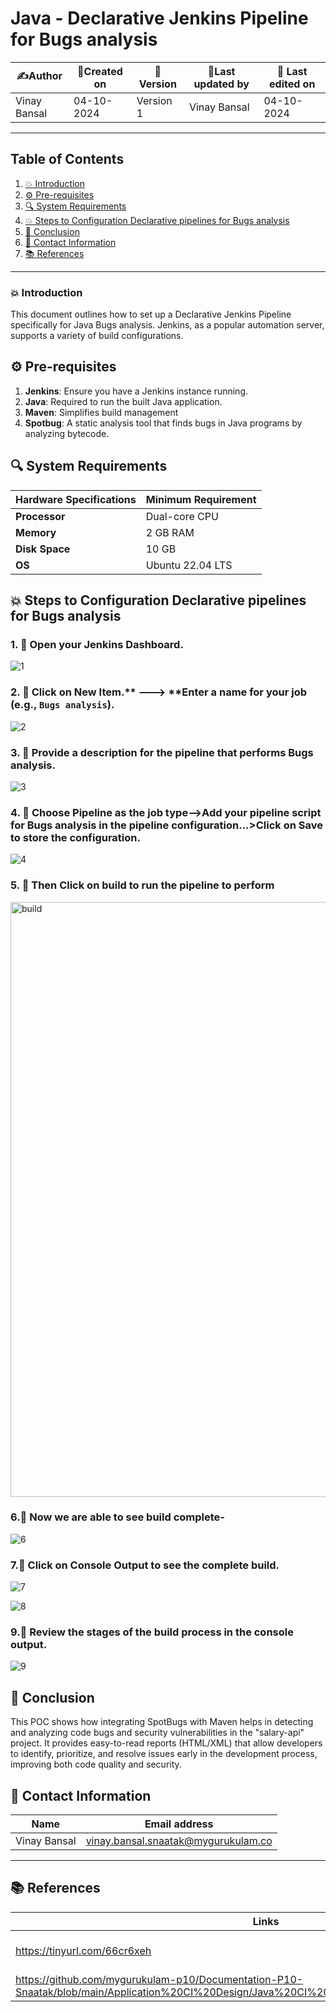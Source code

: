 # Java - Declarative Jenkins Pipeline for Bugs analysis  


| ✍️Author      | 📅Created on  |📌 Version    | 📝Last updated by |📅 Last edited on |
|-------------|-------------|------------|-----------------|----------------|
| Vinay Bansal | 04-10-2024  | Version 1  | Vinay Bansal    | 04-10-2024     |

---
## Table of Contents
1. [💥 Introduction](#-introduction)
2. [⚙ Pre-requisites](#-pre-requisites)
3. [🔍 System Requirements](#-system-requirements)
4. [💥 Steps to Configuration Declarative pipelines for Bugs analysis](#-steps-to-configuration-declarative-pipelines-for-bugs-analysis)
5. [📛 Conclusion](#-conclusion)
6. [📧 Contact Information](#-contact-information)
7. [📚 References](#-references)

---
### 💥 Introduction
This document outlines how to set up a Declarative Jenkins Pipeline specifically for Java Bugs analysis. Jenkins, as a popular automation server, supports a variety of build configurations.


## ⚙ Pre-requisites
1. **Jenkins**: Ensure you have a Jenkins instance running.
2. **Java**: Required to run the built Java application.
3. **Maven**: Simplifies build management
4. **Spotbug**: A static analysis tool that finds bugs in Java programs by analyzing bytecode.

## 🔍 System Requirements
| Hardware Specifications | Minimum Requirement  |
|-------------------|---------------------------|
| **Processor**     | Dual-core CPU             | 
| **Memory**        | 2 GB RAM                  | 
| **Disk Space**    | 10 GB                      | 
| **OS**            |Ubuntu 22.04 LTS           |


## 💥 Steps to Configuration Declarative pipelines for Bugs analysis

### 1. 🚀 Open your Jenkins Dashboard.
![1](https://github.com/user-attachments/assets/59bb5e6e-68e1-4d41-8147-cd7acceeb2d8)

### 2. 🚀 Click on **New Item**.** ---> **Enter a name for your job (e.g., `Bugs analysis`).
![2](https://github.com/user-attachments/assets/0162417c-5db4-4ff6-b875-dab4bb16beaa)

### 3. 🚀 Provide a description for the pipeline that performs Bugs analysis.
![3](https://github.com/user-attachments/assets/f8aa2ae9-0333-45b5-83b3-f40fb077dc3a)

### 4. 🚀 Choose Pipeline as the job type-->Add your pipeline script for Bugs analysis in the pipeline configuration...>Click on Save to store the configuration.
![4](https://github.com/user-attachments/assets/42e9b6ad-3dc4-4926-ab76-ca077f9fadcf)



### 5. 🚀 Then Click on build to run the pipeline to perform
<img width="952" alt="build" src="https://github.com/user-attachments/assets/8e0b140e-3cb9-4b40-babd-75fb6963a653">

### 6.🚀 Now we are able to see build complete-
![6](https://github.com/user-attachments/assets/7836be27-234a-4810-97df-6e132460d06b)

### 7.🚀 Click on Console Output to see the complete build.
![7](https://github.com/user-attachments/assets/6230dc67-c07d-4fb2-ab04-d81e77d5159a)

![8](https://github.com/user-attachments/assets/2f298c39-fb71-49fa-ac12-95805e05fd86)




### 9.🚀 Review the stages of the build process in the console output.
![9](https://github.com/user-attachments/assets/25f61bf1-0998-4161-9922-27f9837c1fa4)


## 📛 Conclusion

This POC shows how integrating SpotBugs with Maven helps in detecting and analyzing code bugs and security vulnerabilities in the "salary-api" project. It provides easy-to-read reports (HTML/XML) that allow developers to identify, prioritize, and resolve issues early in the development process, improving both code quality and security.

##  📧 Contact Information
| Name | Email address|
|------|---------------------|
| Vinay Bansal | vinay.bansal.snaatak@mygurukulam.co |

---
## 📚 References
| Links | Descriptions|
|------|---------------------|
|https://tinyurl.com/66cr6xeh|SpotBugs Maven Plugin |
|https://github.com/mygurukulam-p10/Documentation-P10-Snaatak/blob/main/Application%20CI%20Design/Java%20CI%20checks/Bugs%20analysis/POC/Poc.md|(POC): Bug Analysis|
